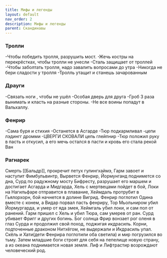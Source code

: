```yaml
---
title: Мифы и легенды
layout: default
nav_order: 2
description: Мифы и легенды
parent: Скандинавы
---
```


### Тролли
-Чтобы победить тролля, разрушить мост.
-Жечь костры на перекрёстках, чтобы тролли не унесли
-Сталь защищает от троллей
-Чтобы заболтать тролля, надо завалить вопросами до утра
-Никогда не бери сладости у тролля
-Тролль утащит и станешь зачарованным
### Драуги
-Связать ноги , чтобы не ушёл
-Особая дверь для друга
-Гроб 3 раза вынимать  и класть на разные стороны.
-Не все воины попадут в Вальхаллу.
### Фенрир
-Сама буря и стихия
-Останется в Асгарде
-Тюр подкармливал
-цепи лэдингг дромми 
-ЦВЕРГИ СКОВАЛИ цепь глейпнир
-Тюр положил руку в пасть и откусил, а его мечь остался в пасти и кровь его стала рекой Ван


### Рагнарек
Смерть [[Бальдр]], прокречит петух гулингхаймэ,  Гарм завоет и наступит Фимбульвинтр, Вырвется Фенрир, Йормунганд поднимется со дна, Сурд по радужному мосту Бифресту, разрушает его маршем и достигает Асгарда и Мидгарда, Хель с мертвецами пойдет в бой, Локи на Нагильфаре отправится в плавание, Хеймдаль протрубит в Гьялорхорн, бой начнется в долине Вигрид. Фенрир поглотил Одина вместе с конем, а Видар порвал пасть фенриру, Тор Мьольниром убил Йормургарда, и умер от яда змея, Хеймгаль убил локи, и сам пол от ранений.  Гарм пришел с Хель и убил Тюра, сам умерев от ран. Сурд убивает Фригг и других богинь. Бог солнца Фрир вонзает рог оленя в глаз Сурда и продолжил свой поход, поджигая икдрасиль. Корни, подточенные драконом Нитхёгом, не выдержали и Икдрасиль упал. Скёль и Хати(дети Фенрира поглотили оба светила) и мир погрузился во тьму. Затем младшие боги строят для себя на пепелище новую страну, а из океана поднимается новая земля. Лиф и Лифтрастир возрождают человеческий род. 
